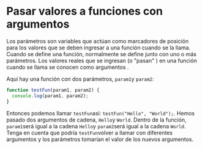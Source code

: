 
# Pasar valores a funciones con argumentos

Los parámetros son variables que actúan como marcadores de posición para los valores que se deben ingresar a una función cuando se la llama. Cuando se define una función, normalmente se define junto con uno o más parámetros. Los valores reales que se ingresan (o "pasan" ) en una función cuando se llama se conocen como argumentos .

Aquí hay una función con dos parámetros, `param1`y `param2`:

```js
function testFun(param1, param2) {
  console.log(param1, param2);
}

```

Entonces podemos llamar `testFun`así: `testFun("Hello", "World");`. Hemos pasado dos argumentos de cadena, `Hello`y `World`. Dentro de la función, `param1`será igual a la cadena `Hello`y `param2`será igual a la cadena `World`. Tenga en cuenta que podría `testFun`volver a llamar con diferentes argumentos y los parámetros tomarían el valor de los nuevos argumentos.